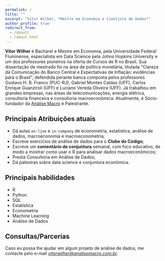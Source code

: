 ```yaml
---
permalink: /
title: ""
excerpt: "Vítor Wilher, *Mestre em Economia e Cientista de Dados*"
author_profile: true
redirect_from: 
  - /about/
  - /about.html
---
```


**Vítor Wilher** é Bacharel e Mestre em Economia, pela Universidade Federal Fluminense, especialista em Data Science pela Johns Hopkins University e um dos professores pioneiros na oferta de Cursos de R no Brasil. Sua dissertação de mestrado foi na área de política monetária, titulada "Clareza da Comunicação do Banco Central e Expectativas de Inflação: evidências para o Brasil", defendida perante banca composta pelos professores Gustavo H. B. Franco (PUC-RJ), Gabriel Montes Caldas (UFF), Carlos Enrique Guanziroli (UFF) e Luciano Vereda Oliveira (UFF). Já trabalhou em grandes empresas, nas áreas de telecomunicações, energia elétrica, consultoria financeira e consultoria macroeconômica. Atualmente, é Sócio-fundador da [Análise Macro](http://analisemacro.com.br) e Palestrante.

## Principais Atribuições atuais

- Dá aulas `on-line` e `in-company` de econometria, estatística, análise de dados, macroeconomia e macroeconometria;
- Escreve exercícios de análise de dados para o **Clube do Código**;
- Escreve um **comentário de conjuntura** semanal, com foco educativo, de modo a mostrar como usar o R para analisar dados macroeconômicos;
- Presta Consultoria em Análise de Dados;
- Dá palestras sobre data science e conjuntura econômica.

## Principais habilidades

- R
- Python
- SQL
- Estatística
- Econometria
- Machine Learning
- Análise de Dados

## Consultas/Parcerias

Caso eu possa lhe ajudar em algum projeto de análise de dados, me contacte pelo e-mail *vitorwilher@analisemacro.com.br*. 
